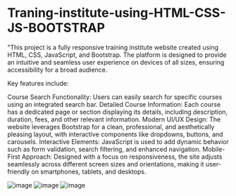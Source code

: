 # Traning-institute-using-HTML-CSS-JS-BOOTSTRAP


"This project is a fully responsive training institute website created using HTML, CSS, JavaScript, and Bootstrap. The platform is designed to provide an intuitive and seamless user experience on devices of all sizes, ensuring accessibility for a broad audience.

Key features include:

Course Search Functionality: Users can easily search for specific courses using an integrated search bar. Detailed Course Information: Each course has a dedicated page or section displaying its details, including description, duration, fees, and other relevant information. Modern UI/UX Design: The website leverages Bootstrap for a clean, professional, and aesthetically pleasing layout, with interactive components like dropdowns, buttons, and carousels. Interactive Elements: JavaScript is used to add dynamic behavior such as form validation, search filtering, and enhanced navigation. Mobile-First Approach: Designed with a focus on responsiveness, the site adjusts seamlessly across different screen sizes and orientations, making it user-friendly on smartphones, tablets, and desktops.


![image](https://github.com/user-attachments/assets/29a912ac-14d3-4631-a2cb-de8a636983bb)
![image](https://github.com/user-attachments/assets/617ace8b-133c-45f4-82fd-f01bad59993f)
![image](https://github.com/user-attachments/assets/b3da6456-560b-48e7-97ff-9933e6d826c3)


